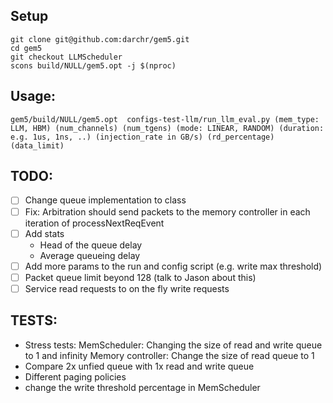 
## Setup
```
git clone git@github.com:darchr/gem5.git
cd gem5
git checkout LLMScheduler
scons build/NULL/gem5.opt -j $(nproc)
```
## Usage:

```
gem5/build/NULL/gem5.opt  configs-test-llm/run_llm_eval.py (mem_type: LLM, HBM) (num_channels) (num_tgens) (mode: LINEAR, RANDOM) (duration: e.g. 1us, 1ns, ..) (injection_rate in GB/s) (rd_percentage) (data_limit)

```

## TODO:
- [ ] Change queue implementation to class
- [ ] Fix: Arbitration should send packets to the memory controller in each iteration of processNextReqEvent
- [ ] Add stats
    * Head of the queue delay
    * Average queueing delay
- [ ] Add more params to the run and config script (e.g. write max threshold)
- [ ] Packet queue limit beyond 128 (talk to Jason about this)
- [ ] Service read requests to on the fly write requests

## TESTS:
* Stress tests:
    MemScheduler: Changing the size of read and write queue to 1 and infinity
    Memory controller: Change the size of read queue to 1
* Compare 2x unfied queue with 1x read and write queue
* Different paging policies
* change the write threshold percentage in MemScheduler


